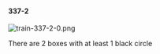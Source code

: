 #### 337-2
![train-337-2-0.png](https://github.com/lil-lab/nlvr/raw/master/nlvr/train/images/37/train-337-2-0.png "train-337-2-0.png")

There are 2 boxes with at least 1 black circle
